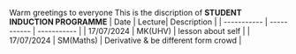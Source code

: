 Warm greetings to everyone 
This is the discription of **STUDENT INDUCTION PROGRAMME**
| Date | Lecture| Description |
| ----------- | ----------- | ----------- |
| 17/07/2024 | MK(UHV) | lesson about self |
| 17/07/2024 | SM(Maths) | Derivative & be different form crowd | 
